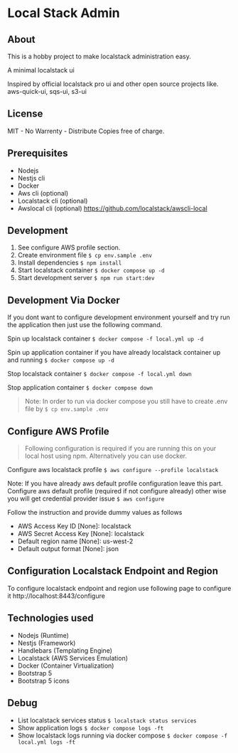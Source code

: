 

# Local Stack Admin

## About

This is a hobby project to make localstack administration easy.

A minimal localstack ui

Inspired by official localstack pro ui and other open source projects like. aws-quick-ui, sqs-ui, s3-ui

## License

MIT - No Warrenty - Distribute Copies free of charge.

## Prerequisites

- Nodejs
- Nestjs cli
- Docker
- Aws cli (optional)
- Localstack cli (optional)
- Awslocal cli (optional) https://github.com/localstack/awscli-local

## Development

1. See configure AWS profile section.
2. Create environment file `$ cp env.sample .env`
3. Install dependencies `$ npm install`
4. Start localstack container `$ docker compose up -d`
5. Start development server `$ npm run start:dev`

## Development Via Docker

If you dont want to configure development environment yourself and try run the application then just use the following command.

Spin up localstack container
`$ docker compose -f local.yml up -d`

Spin up application container if you have already localstack container up and running
`$ docker compose up -d`

Stop localstack container
`$ docker compose -f local.yml down`

Stop application container
`$ docker compose down`

> Note: In order to run via docker compose you still have to create .env file by `$ cp env.sample .env`

## Configure AWS Profile

> Following configuration is required if you are running this on your local host using npm. Alternatively you can use docker.

Configure aws localstack profile
`$ aws configure --profile localstack`

Note: If you have already aws default profile configuration leave this part.
Configure aws default profile (required if not configure already) other wise you will get credential provider issue
`$ aws configure` 

Follow the instruction and provide dummy values as follows
- AWS Access Key ID [None]: localstack
- AWS Secret Access Key [None]: localstack
- Default region name [None]: us-west-2
- Default output format [None]: json

## Configuration Localstack Endpoint and Region

To configure localstack endpoint and region use following page to configure it http://localhost:8443/configure

## Technologies used
- Nodejs (Runtime)
- Nestjs (Framework)
- Handlebars (Templating Engine)
- Localstack (AWS Services Emulation)
- Docker (Container Virtualization)
- Bootstrap 5
- Bootstrap 5 icons

## Debug

- List localstack services status `$ localstack status services`
- Show application logs `$ docker compose logs -ft`
- Show localstack logs running via docker compose `$ docker compose -f local.yml logs -ft`